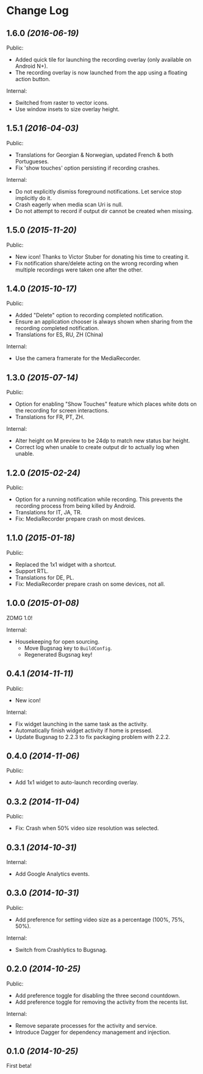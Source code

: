 Change Log
==========

1.6.0 *(2016-06-19)*
--------------------

Public:

 * Added quick tile for launching the recording overlay (only available on Android N+).
 * The recording overlay is now launched from the app using a floating action button.

Internal:

 * Switched from raster to vector icons.
 * Use window insets to size overlay height.


1.5.1 *(2016-04-03)*
--------------------

Public:

 * Translations for Georgian & Norwegian, updated French & both Portugueses.
 * Fix 'show touches' option persisting if recording crashes.

Internal:

 * Do not explicitly dismiss foreground notifications. Let service stop implicitly do it.
 * Crash eagerly when media scan Uri is null.
 * Do not attempt to record if output dir cannot be created when missing.


1.5.0 *(2015-11-20)*
--------------------

Public:

 * New icon! Thanks to Victor Stuber for donating his time to creating it.
 * Fix notification share/delete acting on the wrong recording when multiple recordings were taken one
   after the other.


1.4.0 *(2015-10-17)*
--------------------

Public:

 * Added "Delete" option to recording completed notification.
 * Ensure an application chooser is always shown when sharing from the recording completed notification.
 * Translations for ES, RU, ZH (China)

Internal:

 * Use the camera framerate for the MediaRecorder.


1.3.0 *(2015-07-14)*
--------------------

Public:

 * Option for enabling "Show Touches" feature which places white dots on the recording for screen
   interactions.
 * Translations for FR, PT, ZH.


Internal:

 * Alter height on M preview to be 24dp to match new status bar height.
 * Correct log when unable to create output dir to actually log when unable.


1.2.0 *(2015-02-24)*
--------------------

Public:

 * Option for a running notification while recording. This prevents the recording process from
   being killed by Android.
 * Translations for IT, JA, TR.
 * Fix: MediaRecorder prepare crash on most devices.


1.1.0 *(2015-01-18)*
--------------------

Public:

 * Replaced the 1x1 widget with a shortcut.
 * Support RTL.
 * Translations for DE, PL.
 * Fix: MediaRecorder prepare crash on some devices, not all.


1.0.0 *(2015-01-08)*
--------------------

ZOMG 1.0!

Internal:

 * Housekeeping for open sourcing.
   * Move Bugsnag key to `BuildConfig`.
   * Regenerated Bugsnag key!


0.4.1 *(2014-11-11)*
--------------------

Public:

 * New icon!

Internal:

 * Fix widget launching in the same task as the activity.
 * Automatically finish widget activity if home is pressed.
 * Update Bugsnag to 2.2.3 to fix packaging problem with 2.2.2.


0.4.0 *(2014-11-06)*
--------------------

Public:

 * Add 1x1 widget to auto-launch recording overlay.


0.3.2 *(2014-11-04)*
--------------------

Public:

 * Fix: Crash when 50% video size resolution was selected.


0.3.1 *(2014-10-31)*
--------------------

Internal:

 * Add Google Analytics events.


0.3.0 *(2014-10-31)*
--------------------

Public:

 * Add preference for setting video size as a percentage (100%, 75%, 50%).

Internal:

 * Switch from Crashlytics to Bugsnag.


0.2.0 *(2014-10-25)*
--------------------

Public:

 * Add preference toggle for disabling the three second countdown.
 * Add preference toggle for removing the activity from the recents list.

Internal:

 * Remove separate processes for the activity and service.
 * Introduce Dagger for dependency management and injection.


0.1.0 *(2014-10-25)*
--------------------

First beta!
